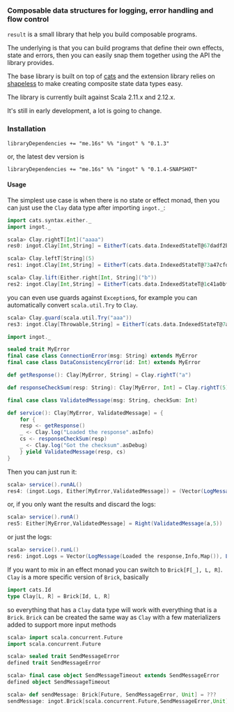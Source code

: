 ### Composable data structures for logging, error handling and flow control

`result` is a small library that help you build composable programs.

The underlying is that you can build programs that define their own effects, state and errors, then
you can easily snap them together using the API the library provides.

The base library is built on top of [cats](https://typelevel.org/cats/) and the extension library
relies on [shapeless](https://github.com/milessabin/shapeless) to make creating composite state
data types easy.

The library is currently built against Scala 2.11.x and 2.12.x.

It's still in early development, a lot is going to change.

### Installation

```
libraryDependencies += "me.16s" %% "ingot" % "0.1.3"
```

or, the latest dev version is

```
libraryDependencies += "me.16s" %% "ingot" % "0.1.4-SNAPSHOT"
```


#### Usage

The simplest use case is when there is no state or effect monad, then you can just use the `Clay` data type after importing `ingot._`:

```scala
import cats.syntax.either._
import ingot._
```

```scala
scala> Clay.rightT[Int]("aaaa")
res0: ingot.Clay[Int,String] = EitherT(cats.data.IndexedStateT@67dadf2b)

scala> Clay.leftT[String](5)
res1: ingot.Clay[Int,String] = EitherT(cats.data.IndexedStateT@73a47cfd)

scala> Clay.lift(Either.right[Int, String]("b"))
res2: ingot.Clay[Int,String] = EitherT(cats.data.IndexedStateT@1c41a0bf)
```

you can even use guards against `Exception`s, for example you can automatically convert `scala.util.Try` to `Clay`.

```scala
scala> Clay.guard(scala.util.Try("aaa"))
res3: ingot.Clay[Throwable,String] = EitherT(cats.data.IndexedStateT@7a81263a)
```


```scala
import ingot._

sealed trait MyError
final case class ConnectionError(msg: String) extends MyError
final case class DataConsistencyError(id: Int) extends MyError

def getResponse(): Clay[MyError, String] = Clay.rightT("a")

def responseCheckSum(resp: String): Clay[MyError, Int] = Clay.rightT(5)

final case class ValidatedMessage(msg: String, checkSum: Int)

def service(): Clay[MyError, ValidatedMessage] = {
    for {
    resp <- getResponse()
    _ <- Clay.log("Loaded the response".asInfo)
    cs <- responseCheckSum(resp)
    _ <- Clay.log("Got the checksum".asDebug)
    } yield ValidatedMessage(resp, cs)
}
```


Then you can just run it:

```scala
scala> service().runAL()
res4: (ingot.Logs, Either[MyError,ValidatedMessage]) = (Vector(LogMessage(Loaded the response,Info,Map()), LogMessage(Got the checksum,Debug,Map())),Right(ValidatedMessage(a,5)))
```

or, if you only want the results and discard the logs:

```scala
scala> service().runA()
res5: Either[MyError,ValidatedMessage] = Right(ValidatedMessage(a,5))
```

or just the logs:

```scala
scala> service().runL()
res6: ingot.Logs = Vector(LogMessage(Loaded the response,Info,Map()), LogMessage(Got the checksum,Debug,Map()))
```

If you want to mix in an effect monad you can switch to `Brick[F[_], L, R]`. `Clay` is a more specific version of `Brick`,
basically

```scala
import cats.Id
type Clay[L, R] = Brick[Id, L, R]
```

so everything that has a `Clay` data type will work with everything that is a `Brick`. `Brick` can be created the same
way as `Clay` with a few materializers added to support more input methods

```scala
scala> import scala.concurrent.Future
import scala.concurrent.Future

scala> sealed trait SendMessageError
defined trait SendMessageError

scala> final case object SendMessageTimeout extends SendMessageError
defined object SendMessageTimeout

scala> def sendMessage: Brick[Future, SendMessageError, Unit] = ??? 
sendMessage: ingot.Brick[scala.concurrent.Future,SendMessageError,Unit]
```



